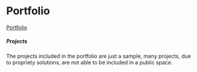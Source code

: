 # Portfolio
[Portfolio](https://jmcgi82.github.io)
##### Projects
The projects included in the portfolio are just a sample, many projects, due to propriety solutions, are not able to be included in a public space.
